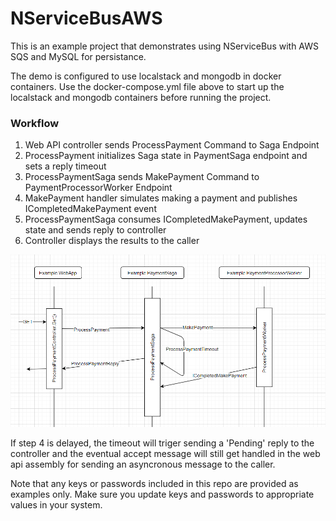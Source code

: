 # NServiceBusAWS

This is an example project that demonstrates using NServiceBus with AWS SQS and MySQL for persistance.

The demo is configured to use localstack and mongodb in docker containers.  Use the docker-compose.yml file above to start up the localstack and mongodb containers before running the project.  

### Workflow

1. Web API controller sends ProcessPayment Command to Saga Endpoint
2. ProcessPayment initializes Saga state in PaymentSaga endpoint and sets a reply timeout
3. ProcessPaymentSaga sends MakePayment Command to PaymentProcessorWorker Endpoint
4. MakePayment handler simulates making a payment and publishes ICompletedMakePayment event
5. ProcessPaymentSaga consumes ICompletedMakePayment, updates state and sends reply to controller
6. Controller displays the results to the caller

![Context Diagram](https://github.com/bradjolicoeur/NServiceBusAWS/blob/master/ContextDiagram.PNG "Solution Context Diagram")


If step 4 is delayed, the timeout will triger sending a 'Pending' reply to the controller and the eventual accept message will still get handled in the web api assembly for sending an asyncronous message to the caller.

Note that any keys or passwords included in this repo are provided as examples only.  Make sure you update keys and passwords to appropriate values in your system.
